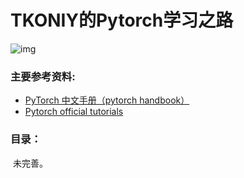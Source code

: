 # TKONIY的Pytorch学习之路



![img](https://raw.githubusercontent.com/pytorch/pytorch/master/docs/source/_static/img/pytorch-logo-dark.png)

### 主要参考资料:

* [PyTorch 中文手册（pytorch handbook）](https://github.com/zergtant/pytorch-handbook)
* [Pytorch official tutorials](https://pytorch.org/tutorials/)

### 目录：

​	未完善。

